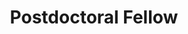 ---
name: "Arjun Aditham"
image: "https://research.fredhutch.org/content/stripe/bloom/en/members/_jcr_content/par/labmember_2006009635/image.img.png/1657558156196.png"
title: "Postdoctoral Fellow"
category: "Postdocs"
links:
  - link: "https://github.com/arjunaditham"
    icon: "github"
  - link: "https://www.linkedin.com/in/arjun-aditham-a0747b205/"
    icon: "linkedin"
---